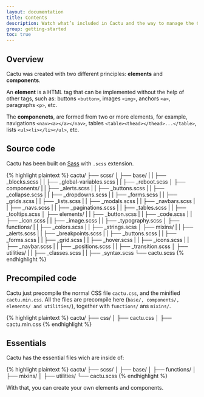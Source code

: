 ```yaml
---
layout: documentation
title: Contents
description: Watch what’s included in Cactu and the way to manage the Cactu's source.
group: getting-started
toc: true
---
```



## Overview

Cactu was created with two different principles: **elements** and **components**.

An **element** is a HTML tag that can be implemented without the help of other tags, such as: buttons `<button>`, images `<img>`, anchors `<a>`, paragraphs `<p>`, etc.

The **componenets**, are formed from two or more elements, for example, navigations `<nav><a></a></nav>`, tables `<table><thead></thead>...</table>`, lists `<ul><li></li></ul>`, etc.


## Source code

Cactu has been built on <a href="https://sass-lang.com/" target="_blank">Sass</a> with `.scss` extension.

{% highlight plaintext %}
cactu/
├── scss/
│   ├── base/
|   |   ├── _blocks.scss
|   |   ├── _global-variables.scss
|   |   ├── _reboot.scss
│   ├── components/
|   |   ├── _alerts.scss
|   |   ├── _buttons.scss
|   |   ├── _collapse.scss
|   |   ├── _dropdowns.scss
|   |   ├── _forms.scss
|   |   ├── _grids.scss
|   |   ├── _lists.scss
|   |   ├── _modals.scss
|   |   ├── _navbars.scss
|   |   ├── _navs.scss
|   |   ├── _paginations.scss
|   |   ├── _tables.scss
|   |   ├── _tooltips.scss
│   ├── elements/
|   |   ├── _button.scss
|   |   ├── _code.scss
|   |   ├── _icon.scss
|   |   ├── _image.scss
|   |   ├── _typography.scss
│   ├── functions/
|   |   ├── _colors.scss
|   |   ├── _strings.scss
│   ├── mixins/
|   |   ├── _alerts.scss
|   |   ├── _breakpoints.scss
|   |   ├── _buttons.scss
|   |   ├── _forms.scss
|   |   ├── _grid.scss
|   |   ├── _hover.scss
|   |   ├── _icons.scss
|   |   ├── _navbar.scss
|   |   ├── _positions.scss
|   |   ├── _transition.scss
│   ├── utilities/
|   |   ├── _classes.scss
|   |   ├── _syntax.scss
└── cactu.scss
{% endhighlight %}


## Precompiled code

Cactu just precompile the normal CSS file `cactu.css`, and the minified `cactu.min.css`. All the files are precompile here (`base/, components/, elements/ and utilities/`), together with `functions/` ans `mixins/`.

{% highlight plaintext %}
cactu/
├── css/
│   ├── cactu.css
│   ├── cactu.min.css
{% endhighlight %}


## Essentials

Cactu has the essential files wich are inside of:

{% highlight plaintext %}
cactu/
├── scss/
│   ├── base/
│   ├── functions/
│   ├── mixins/
│   ├── utilities/
└── cactu.scss
{% endhighlight %}

With that, you can create your own elements and components.